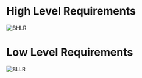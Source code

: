 # High Level Requirements

![BHLR](https://user-images.githubusercontent.com/94234616/144256852-9a41c412-c100-4531-b4e5-9716052dd18d.png)

# Low Level Requirements

![BLLR](https://user-images.githubusercontent.com/94234616/144256780-1ea64eb0-740f-4c17-9f6c-9570ab5ac40f.png)  